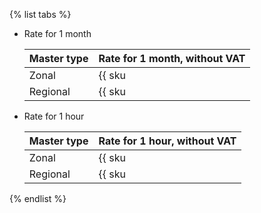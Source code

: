 {% list tabs %}

* Rate for 1 month

  Master type | Rate for 1 month, without VAT
  --- | ---
  Zonal | {{ sku|KZT|mk8s.master.zonal.small|month|string }}
  Regional | {{ sku|KZT|mk8s.master.regional.small|month|string }}

* Rate for 1 hour

  Master type | Rate for 1 hour, without VAT
  --- | ---
  Zonal | {{ sku|KZT|mk8s.master.zonal.small|string }}
  Regional | {{ sku|KZT|mk8s.master.regional.small|string }}

{% endlist %}